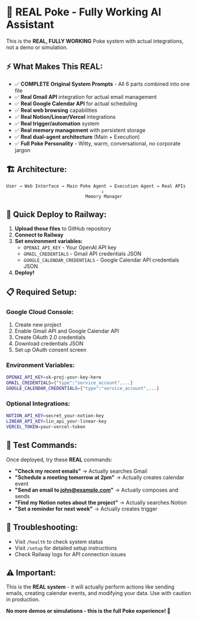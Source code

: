 # 🧠 REAL Poke - Fully Working AI Assistant

This is the **REAL, FULLY WORKING** Poke system with actual integrations, not a demo or simulation.

## ⚡ What Makes This REAL:

- ✅ **COMPLETE Original System Prompts** - All 6 parts combined into one file
- ✅ **Real Gmail API** integration for actual email management
- ✅ **Real Google Calendar API** for actual scheduling  
- ✅ **Real web browsing** capabilities
- ✅ **Real Notion/Linear/Vercel** integrations
- ✅ **Real trigger/automation** system
- ✅ **Real memory management** with persistent storage
- ✅ **Real dual-agent architecture** (Main + Execution)
- ✅ **Full Poke Personality** - Witty, warm, conversational, no corporate jargon

## 🏗️ Architecture:

```
User → Web Interface → Main Poke Agent → Execution Agent → Real APIs
                                    ↓
                              Memory Manager
```

## 🚀 Quick Deploy to Railway:

1. **Upload these files** to GitHub repository
2. **Connect to Railway**
3. **Set environment variables:**
   - `OPENAI_API_KEY` - Your OpenAI API key
   - `GMAIL_CREDENTIALS` - Gmail API credentials JSON
   - `GOOGLE_CALENDAR_CREDENTIALS` - Google Calendar API credentials JSON
4. **Deploy!**

## 📋 Required Setup:

### Google Cloud Console:
1. Create new project
2. Enable Gmail API and Google Calendar API  
3. Create OAuth 2.0 credentials
4. Download credentials JSON
5. Set up OAuth consent screen

### Environment Variables:
```bash
OPENAI_API_KEY=sk-proj-your-key-here
GMAIL_CREDENTIALS={"type":"service_account",...}
GOOGLE_CALENDAR_CREDENTIALS={"type":"service_account",...}
```

### Optional Integrations:
```bash
NOTION_API_KEY=secret_your-notion-key
LINEAR_API_KEY=lin_api_your-linear-key
VERCEL_TOKEN=your-vercel-token
```

## 🧪 Test Commands:

Once deployed, try these **REAL** commands:

- **"Check my recent emails"** → Actually searches Gmail
- **"Schedule a meeting tomorrow at 2pm"** → Actually creates calendar event
- **"Send an email to john@example.com"** → Actually composes and sends
- **"Find my Notion notes about the project"** → Actually searches Notion
- **"Set a reminder for next week"** → Actually creates trigger

## 🔧 Troubleshooting:

- Visit `/health` to check system status
- Visit `/setup` for detailed setup instructions  
- Check Railway logs for API connection issues

## ⚠️ Important:

This is the **REAL system** - it will actually perform actions like sending emails, creating calendar events, and modifying your data. Use with caution in production.

**No more demos or simulations - this is the full Poke experience! 🎯**
